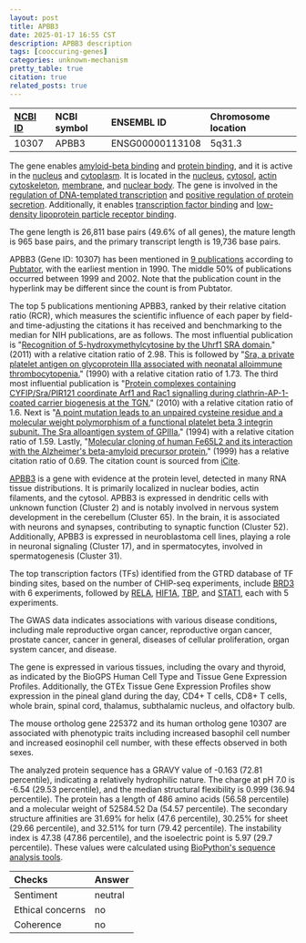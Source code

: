 ```yaml
---
layout: post
title: APBB3
date: 2025-01-17 16:55 CST
description: APBB3 description
tags: [cooccuring-genes]
categories: unknown-mechanism
pretty_table: true
citation: true
related_posts: true
---
```




| [NCBI ID](https://www.ncbi.nlm.nih.gov/gene/10307) | NCBI symbol | ENSEMBL ID | Chromosome location |
| :-------- | :------- | :-------- | :------- |
| 10307  | APBB3 | ENSG00000113108 | 5q31.3 |



The gene enables [amyloid-beta binding](https://amigo.geneontology.org/amigo/term/GO:0001540) and [protein binding](https://amigo.geneontology.org/amigo/term/GO:0005515), and it is active in the [nucleus](https://amigo.geneontology.org/amigo/term/GO:0005634) and [cytoplasm](https://amigo.geneontology.org/amigo/term/GO:0005737). It is located in the [nucleus](https://amigo.geneontology.org/amigo/term/GO:0005634), [cytosol](https://amigo.geneontology.org/amigo/term/GO:0005829), [actin cytoskeleton](https://amigo.geneontology.org/amigo/term/GO:0015629), [membrane](https://amigo.geneontology.org/amigo/term/GO:0016020), and [nuclear body](https://amigo.geneontology.org/amigo/term/GO:0016604). The gene is involved in the [regulation of DNA-templated transcription](https://amigo.geneontology.org/amigo/term/GO:0006355) and [positive regulation of protein secretion](https://amigo.geneontology.org/amigo/term/GO:0050714). Additionally, it enables [transcription factor binding](https://amigo.geneontology.org/amigo/term/GO:0008134) and [low-density lipoprotein particle receptor binding](https://amigo.geneontology.org/amigo/term/GO:0050750).


The gene length is 26,811 base pairs (49.6% of all genes), the mature length is 965 base pairs, and the primary transcript length is 19,736 base pairs.


APBB3 (Gene ID: 10307) has been mentioned in [9 publications](https://pubmed.ncbi.nlm.nih.gov/?term=%22APBB3%22) according to [Pubtator](https://academic.oup.com/nar/article/47/W1/W587/5494727), with the earliest mention in 1990. The middle 50% of publications occurred between 1999 and 2002. Note that the publication count in the hyperlink may be different since the count is from Pubtator.


The top 5 publications mentioning APBB3, ranked by their relative citation ratio (RCR), which measures the scientific influence of each paper by field- and time-adjusting the citations it has received and benchmarking to the median for NIH publications, are as follows. The most influential publication is "[Recognition of 5-hydroxymethylcytosine by the Uhrf1 SRA domain.](https://pubmed.ncbi.nlm.nih.gov/21731699)" (2011) with a relative citation ratio of 2.98. This is followed by "[Sra, a private platelet antigen on glycoprotein IIIa associated with neonatal alloimmune thrombocytopenia.](https://pubmed.ncbi.nlm.nih.gov/2257303)" (1990) with a relative citation ratio of 1.73. The third most influential publication is "[Protein complexes containing CYFIP/Sra/PIR121 coordinate Arf1 and Rac1 signalling during clathrin-AP-1-coated carrier biogenesis at the TGN.](https://pubmed.ncbi.nlm.nih.gov/20228810)" (2010) with a relative citation ratio of 1.6. Next is "[A point mutation leads to an unpaired cysteine residue and a molecular weight polymorphism of a functional platelet beta 3 integrin subunit. The Sra alloantigen system of GPIIIa.](https://pubmed.ncbi.nlm.nih.gov/8132570)" (1994) with a relative citation ratio of 1.59. Lastly, "[Molecular cloning of human Fe65L2 and its interaction with the Alzheimer's beta-amyloid precursor protein.](https://pubmed.ncbi.nlm.nih.gov/10081969)" (1999) has a relative citation ratio of 0.69. The citation count is sourced from [iCite](https://icite.od.nih.gov).


[APBB3](https://www.proteinatlas.org/ENSG00000113108-APBB3) is a gene with evidence at the protein level, detected in many RNA tissue distributions. It is primarily localized in nuclear bodies, actin filaments, and the cytosol. APBB3 is expressed in dendritic cells with unknown function (Cluster 2) and is notably involved in nervous system development in the cerebellum (Cluster 65). In the brain, it is associated with neurons and synapses, contributing to synaptic function (Cluster 52). Additionally, APBB3 is expressed in neuroblastoma cell lines, playing a role in neuronal signaling (Cluster 17), and in spermatocytes, involved in spermatogenesis (Cluster 31).


The top transcription factors (TFs) identified from the GTRD database of TF binding sites, based on the number of CHIP-seq experiments, include [BRD3](https://www.ncbi.nlm.nih.gov/gene/8019) with 6 experiments, followed by [RELA](https://www.ncbi.nlm.nih.gov/gene/5970), [HIF1A](https://www.ncbi.nlm.nih.gov/gene/3091), [TBP](https://www.ncbi.nlm.nih.gov/gene/6908), and [STAT1](https://www.ncbi.nlm.nih.gov/gene/6772), each with 5 experiments.



The GWAS data indicates associations with various disease conditions, including male reproductive organ cancer, reproductive organ cancer, prostate cancer, cancer in general, diseases of cellular proliferation, organ system cancer, and disease.



The gene is expressed in various tissues, including the ovary and thyroid, as indicated by the BioGPS Human Cell Type and Tissue Gene Expression Profiles. Additionally, the GTEx Tissue Gene Expression Profiles show expression in the pineal gland during the day, CD4+ T cells, CD8+ T cells, whole brain, spinal cord, thalamus, subthalamic nucleus, and olfactory bulb.



The mouse ortholog gene 225372 and its human ortholog gene 10307 are associated with phenotypic traits including increased basophil cell number and increased eosinophil cell number, with these effects observed in both sexes.


The analyzed protein sequence has a GRAVY value of -0.163 (72.81 percentile), indicating a relatively hydrophilic nature. The charge at pH 7.0 is -6.54 (29.53 percentile), and the median structural flexibility is 0.999 (36.94 percentile). The protein has a length of 486 amino acids (56.58 percentile) and a molecular weight of 52584.52 Da (54.57 percentile). The secondary structure affinities are 31.69% for helix (47.6 percentile), 30.25% for sheet (29.66 percentile), and 32.51% for turn (79.42 percentile). The instability index is 47.38 (47.86 percentile), and the isoelectric point is 5.97 (29.7 percentile). These values were calculated using [BioPython's sequence analysis tools](https://biopython.org/docs/1.75/api/Bio.SeqUtils.ProtParam.html).





| Checks    | Answer |
| :-------- | :------- |
| Sentiment  | neutral   |
| Ethical concerns | no     |
| Coherence    | no    |